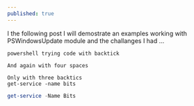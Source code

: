 ```yaml
---
published: true
---
```

I the following post I will demostrate an examples working with PSWindowsUpdate module and the challanges I had ...

`powershell trying code with backtick`

    And again with four spaces
    
    
```
Only with three backtics
get-service -name bits
```

```powershell
get-service -Name Bits


```
